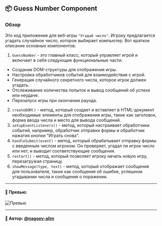 ## 📦 Guess Number Component

### Обзор
Это код приложение для веб-игры `"Угадай число"`. Игроку предлагается угадать случайное число, которое выбирает компьютер. Вот краткое описание основных компонентов:

1. `GuessNumber` - это главный класс, который управляет игрой и включает в себя следующие функциональные части:
- Создание DOM-структуры для отображения игры.
- Настройка обработчиков событий для взаимодействия с игрой.
- Генерация случайного секретного числа, которое игрок должен угадать.
- Отслеживание количества попыток и вывод сообщений об успехе или неудаче.
- Перезапуск игры при окончании раунда. 
2. `createDOM()` - метод, который создает и вставляет в HTML-документ необходимые элементы для отображения игры, такие как заголовок, форма ввода числа и место для вывода сообщений.
3. `setupEventListeners()` - метод, который настраивает обработчики событий, например, обработчик отправки формы и обработчик нажатия кнопки "Играть снова".
4. `handleSubmit(event)` - метод, который обрабатывает отправку формы с введенным числом игроком. Он проверяет, угадал ли игрок число или нет, и выводит соответствующие сообщения. 
5. `restart()` - метод, который позволяет игроку начать новую игру, перезагружая страницу. 
6. `showMessage(type, text)` - метод, который отображает сообщения для пользователя, такие как сообщения об ошибке, успешном угадывании числа и сообщения о поражении.

---
#### 🌄 Превью:
![Превью](https://lh3.googleusercontent.com/drive-viewer/AITFw-wIKbRJMslT47NJa33QJJuiH8jTEbrLy4tOxALMC_GCzqibW782jMQ7WPkR4_oX4RzJVKlY_cCmdpaZZobN-VXpiv6iaA=s1600)


-----
#### 🙌 Автор: [@nagoev-alim](https://github.com/nagoev-alim)


